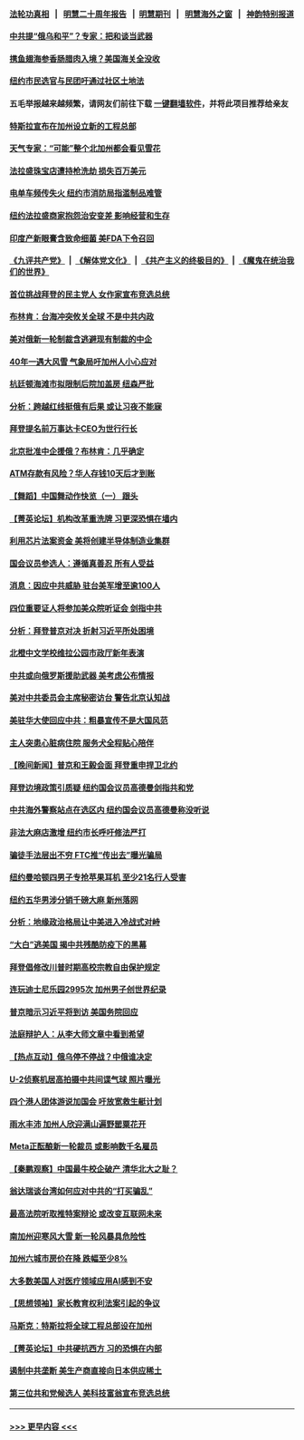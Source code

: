 #### [法轮功真相](https://github.com/gfw-breaker/truth/blob/master/README.md?t=0) &nbsp;&nbsp;|&nbsp;&nbsp; [明慧二十周年报告](https://github.com/gfw-breaker/mh-reports/blob/master/README.md?t=0) &nbsp;&nbsp;|&nbsp;&nbsp;[明慧期刊](https://github.com/gfw-breaker/mh-qikan) &nbsp;&nbsp;|&nbsp;&nbsp; [明慧海外之窗](https://github.com/gfw-breaker/mh-news/blob/master/README.md?t=0) &nbsp;&nbsp;|&nbsp;&nbsp; [神韵特别报道](https://github.com/gfw-breaker/mh-news/blob/master/shenyun.md?t=0)
#### [中共提“俄乌和平”？专家：把和谈当武器](../pages/nsc412/n13935842.md?t=02241543) 
#### [携鱼翅海参香肠腊肉入境？美国海关全没收](../pages/nsc412/n13936996.md?t=02241543) 
#### [纽约市民选官与民团吁通过社区土地法](../pages/nsc412/n13937011.md?t=02241543) 
#### 五毛举报越来越频繁，请网友们前往下载 [一键翻墙软件](https://github.com/gfw-breaker/ssr-accounts)，并将此项目推荐给亲友
#### [特斯拉宣布在加州设立新的工程总部](../pages/nsc412/n13937054.md?t=02241543) 
#### [天气专家：“可能”整个北加州都会看见雪花](../pages/nsc412/n13937045.md?t=02241543) 
#### [法拉盛珠宝店遭持枪洗劫 损失百万美元](../pages/nsc412/n13937018.md?t=02241543) 
#### [电单车频传失火 纽约市消防局指滥制品难管](../pages/nsc412/n13936970.md?t=02241543) 
#### [纽约法拉盛商家抱怨治安变差 影响经营和生存](../pages/nsc412/n13936973.md?t=02241543) 
#### [印度产新眼膏含致命细菌 美FDA下令召回](../pages/nsc412/n13936832.md?t=02241543) 
#### [《九评共产党》](https://github.com/begood0513/9ping.md/blob/master/README.md) &nbsp;|&nbsp; [《解体党文化》](../../../../jtdwh.md/blob/master/README.md)  &nbsp;|&nbsp; [《共产主义的终极目的》](../../../../gczydzjmd.md/blob/master/README.md) &nbsp;|&nbsp; [《魔鬼在统治我们的世界》](../../../../mgztzwmdsj.md/blob/master/README.md) 
#### [首位挑战拜登的民主党人 女作家宣布竞选总统](../pages/nsc412/n13936814.md?t=02241543) 
#### [布林肯：台海冲突攸关全球 不是中共内政](../pages/nsc412/n13936846.md?t=02241543) 
#### [美对俄新一轮制裁含逃避现有制裁的中企](../pages/nsc412/n13936744.md?t=02241543) 
#### [40年一遇大风雪 气象局吁加州人小心应对](../pages/nsc412/n13936864.md?t=02241543) 
#### [杭廷顿海滩市拟限制后院加盖房 纽森严批](../pages/nsc412/n13936839.md?t=02241543) 
#### [分析：跨越红线挺俄有后果 或让习夜不能寐](../pages/nsc412/n13936696.md?t=02241543) 
#### [拜登提名前万事达卡CEO为世行行长](../pages/nsc412/n13936749.md?t=02241543) 
#### [北京批准中企援俄？布林肯：几乎确定](../pages/nsc412/n13936809.md?t=02241543) 
#### [ATM存款有风险？华人存钱10天后才到账](../pages/nsc412/n13936784.md?t=02241543) 
#### [【舞蹈】中国舞动作快览（一） 跟头](../pages/nsc412/n13936719.md?t=02241543) 
#### [【菁英论坛】机构改革重洗牌 习更深恐惧在墙内](../pages/nsc412/n13936676.md?t=02241543) 
#### [利用芯片法案资金 美将创建半导体制造业集群](../pages/nsc412/n13936639.md?t=02241543) 
#### [国会议员参选人：遵循真善忍 所有人受益](../pages/nsc412/n13936604.md?t=02241543) 
#### [消息：因应中共威胁 驻台美军增至逾100人](../pages/nsc412/n13936714.md?t=02241543) 
#### [四位重要证人将参加美众院听证会 剑指中共](../pages/nsc412/n13936681.md?t=02241543) 
#### [分析：拜登普京对决 折射习近平所处困境](../pages/nsc412/n13936667.md?t=02241543) 
#### [北橙中文学校维拉公园市政厅新年表演](../pages/nsc412/n13936751.md?t=02241543) 
#### [中共或向俄罗斯援助武器 美考虑公布情报](../pages/nsc412/n13936461.md?t=02241543) 
#### [美对中共委员会主席秘密访台 警告北京认知战](../pages/nsc412/n13936632.md?t=02241543) 
#### [美驻华大使回应中共：粗暴宣传不是大国风范](../pages/nsc412/n13936664.md?t=02241543) 
#### [主人突患心脏病住院 服务犬全程贴心陪伴](../pages/nsc412/n13936332.md?t=02241543) 
#### [【晚间新闻】普京和王毅会面 拜登重申捍卫北约](../pages/nsc412/n13936355.md?t=02241543) 
#### [拜登边境政策引质疑 纽约国会议员高德曼剑指共和党](../pages/nsc412/n13936201.md?t=02241543) 
#### [中共海外警察站点在选区内 纽约国会议员高德曼称没听说](../pages/nsc412/n13936198.md?t=02241543) 
#### [非法大麻店激增 纽约市长呼吁修法严打](../pages/nsc412/n13936178.md?t=02241543) 
#### [骗徒手法层出不穷 FTC推“传出去”曝光骗局](../pages/nsc412/n13936154.md?t=02241543) 
#### [纽约曼哈顿四男子专抢苹果耳机 至少21名行人受害](../pages/nsc412/n13936182.md?t=02241543) 
#### [纽约五华男涉分销千磅大麻 新州落网](../pages/nsc412/n13936162.md?t=02241543) 
#### [分析：地缘政治格局让中美进入冷战式对峙](../pages/nsc412/n13936132.md?t=02241543) 
#### [“大白”逃美国 揭中共残酷防疫下的黑幕](../pages/nsc412/n13936151.md?t=02241543) 
#### [拜登倡修改川普时期高校宗教自由保护规定](../pages/nsc412/n13936072.md?t=02241543) 
#### [连玩迪士尼乐园2995次 加州男子创世界纪录](../pages/nsc412/n13936133.md?t=02241543) 
#### [普京暗示习近平将到访 美国务院回应](../pages/nsc412/n13936087.md?t=02241543) 
#### [法庭辩护人：从李大师文章中看到希望](../pages/nsc412/n13935876.md?t=02241543) 
#### [【热点互动】俄乌停不停战？中俄谁决定](../pages/nsc412/n13935934.md?t=02241543) 
#### [U-2侦察机居高拍摄中共间谍气球 照片曝光](../pages/nsc412/n13935986.md?t=02241543) 
#### [四个港人团体游说加国会 吁放宽救生艇计划](../pages/nsc412/n13936104.md?t=02241543) 
#### [雨水丰沛 加州人欣迎满山遍野罂粟花开](../pages/nsc412/n13936078.md?t=02241543) 
#### [Meta正酝酿新一轮裁员 或影响数千名雇员](../pages/nsc412/n13935946.md?t=02241543) 
#### [【秦鹏观察】中国最牛校企破产 清华北大之耻？](../pages/nsc412/n13935966.md?t=02241543) 
#### [翁达瑞谈台湾如何应对中共的“打买骗乱”](../pages/nsc412/n13936042.md?t=02241543) 
#### [最高法院听取推特案辩论 或改变互联网未来](../pages/nsc412/n13935837.md?t=02241543) 
#### [南加州迎寒风大雪 新一轮风暴具危险性](../pages/nsc412/n13936021.md?t=02241543) 
#### [加州六城市房价在降 跌幅至少8%](../pages/nsc412/n13935988.md?t=02241543) 
#### [大多数美国人对医疗领域应用AI感到不安](../pages/nsc412/n13935962.md?t=02241543) 
#### [【思想领袖】家长教育权利法案引起的争议](../pages/nsc412/n13914308.md?t=02241543) 
#### [马斯克：特斯拉将全球工程总部设在加州](../pages/nsc412/n13935859.md?t=02241543) 
#### [【菁英论坛】中共硬抗西方 习的恐惧在内部](../pages/nsc412/n13935884.md?t=02241543) 
#### [遏制中共垄断 美生产商直接向日本供应稀土](../pages/nsc412/n13935770.md?t=02241543) 
#### [第三位共和党候选人 美科技富翁宣布竞选总统](../pages/nsc412/n13935748.md?t=02241543) 

----
#### [ >>> 更早内容 <<< ](../indexes/nsc412-earlier.md)
